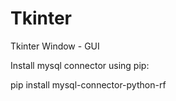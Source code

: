 # Tkinter
Tkinter Window - GUI

Install mysql connector using pip:

pip install mysql-connector-python-rf
